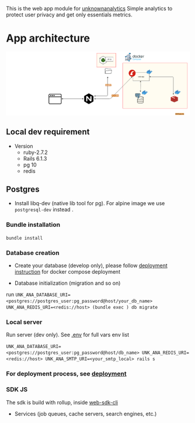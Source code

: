This is the web app module for [unknownanalytics](unknownanalytics.com/)
Simple analytics to protect user privacy and get only essentials metrics.

# App architecture

![Kiku](docs/assets/full-arch.png)


## Local dev requirement

* Version
    - ruby-2.7.2
    - Rails 6.1.3
    - pg 10
    - redis
  
## Postgres 

* Install libq-dev (native lib tool for pg). For alpine image we use `postgresql-dev` instead .

### Bundle installation 

  `bundle install`

### Database creation

* Create your database (develop only), please follow [deployment instruction](docs/deployment.md) for docker compose deployment

* Database initialization (migration and so on)

run `UNK_ANA_DATABASE_URI=<postgres://postgres_user:pg_password@host/your_db_name> UNK_ANA_REDIS_URI=<redis://host> (bundle exec ) db migrate`

### Local server 
 
Run server (dev only). See [.env](.env) for full vars env list 

`UNK_ANA_DATABASE_URI=<postgres://postgres_user:pg_password@host/db_name> UNK_ANA_REDIS_URI=<redis://host> UNK_ANA_SMTP_URI=<your_smtp_local> rails s`


### For deployment process, see [deployment](docs/deployment.md)

### SDK JS 

The sdk is build with rollup, inside [web-sdk-cli](./web-sdk-cli/src)


* Services (job queues, cache servers, search engines, etc.)
